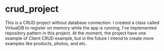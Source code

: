 # crud_project

This is a CRUD project without database connection.
I created a class called VirtualDB to register on memory while the app is running, 
I've implemented repository pattern in this project. 
At the moment, the project have one example of Client CRUD example, but in the future I intend to
create more examples like products, photos, and etc.


